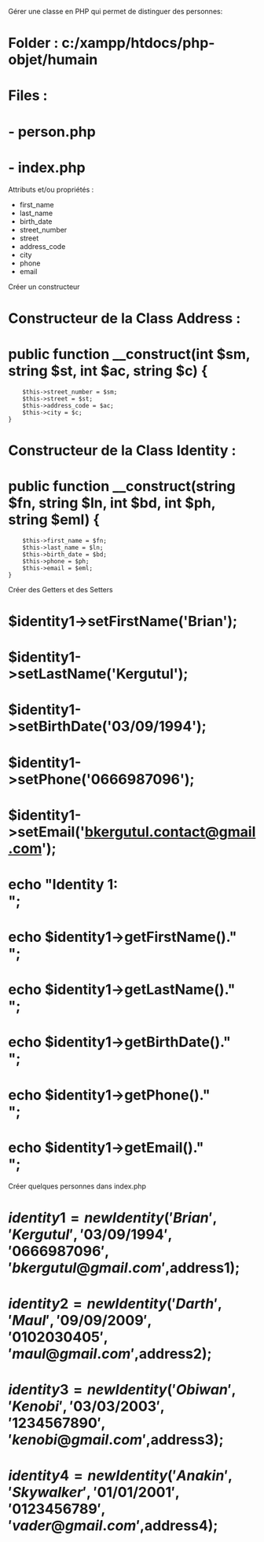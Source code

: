 Gérer une classe en PHP qui permet de distinguer des personnes:

# Folder : c:/xampp/htdocs/php-objet/humain
# Files : 
# - person.php
# - index.php

Attributs et/ou propriétés :
- first_name
- last_name
- birth_date
- street_number
- street
- address_code
- city
- phone
- email

Créer un constructeur 
# Constructeur de la Class Address :
# public function __construct(int $sm, string $st, int $ac, string $c) {
        $this->street_number = $sm;
        $this->street = $st;
        $this->address_code = $ac;
        $this->city = $c;
    }

# Constructeur de la Class Identity :
# public function __construct(string $fn, string $ln, int $bd, int $ph, string $eml) {
        $this->first_name = $fn;
        $this->last_name = $ln;
        $this->birth_date = $bd;
        $this->phone = $ph;
        $this->email = $eml;
    }

Créer des Getters et des Setters
<!-- setters (renseigne) -->
# $identity1->setFirstName('Brian');
# $identity1->setLastName('Kergutul');
# $identity1->setBirthDate('03/09/1994');
# $identity1->setPhone('0666987096');
# $identity1->setEmail('bkergutul.contact@gmail.com');

<!-- getters (affiche) -->
# echo "Identity 1: <br>";
# echo $identity1->getFirstName()."<br>";
# echo $identity1->getLastName()."<br>";
# echo $identity1->getBirthDate()."<br>";
# echo $identity1->getPhone()."<br>";
# echo $identity1->getEmail()."<br>";

Créer quelques personnes dans index.php
# $identity1 = new Identity('Brian','Kergutul','03/09/1994','0666987096','bkergutul@gmail.com',$address1);
# $identity2 = new Identity('Darth','Maul','09/09/2009','0102030405','maul@gmail.com',$address2);
# $identity3 = new Identity('Obiwan','Kenobi','03/03/2003','1234567890','kenobi@gmail.com',$address3);
# $identity4 = new Identity('Anakin','Skywalker','01/01/2001','0123456789','vader@gmail.com',$address4);